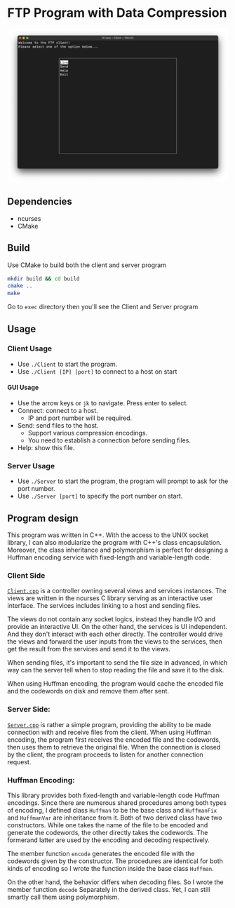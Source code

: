# FTP Program with Data Compression

![screenshot](./assets/images/screenshot.png)

## Dependencies

- ncurses
- CMake

## Build
Use CMake to build both the client and server program

```sh
mkdir build && cd build
cmake ..
make
```
Go to `exec` directory then you'll see the Client and Server program

## Usage
### Client Usage
- Use `./Client` to start the program.
- Use `./Client [IP] [port]` to connect to a host on start

#### GUI Usage

- Use the arrow keys or `jk` to navigate. Press enter to select.
- Connect: connect to a host.
    - IP and port number will be required.
- Send: send files to the host.
    - Support various compression encodings.
    - You need to establish a connection before sending files.
- Help: show this file.

### Server Usage

- Use `./Server` to start the program, the program will prompt to ask for the port number.
- Use `./Server [port]` to specify the port number on start.

## Program design
This program was written in C++. With the access to the UNIX socket library, I can also modularize the program with C++'s class encapsulation. Moreover, the class inheritance and polymorphism is perfect for designing a Huffman encoding service with fixed-length and variable-length code.

### Client Side
[`Client.cpp`](./apps/Client.cpp) is a controller owning several views and services instances. The views are written in the ncurses C library serving as an interactive user interface. The services includes linking to a host and sending files.

The views do not contain any socket logics, instead they handle I/O and provide an interactive UI. On the other hand, the services is UI independent. And they don't interact with each other directly. The controller would drive the views and forward the user inputs from the  views to the services, then get the result from the services and send it to the views.

When sending files, it's important to send the file size in advanced, in which way can the server tell when to stop reading the file and save it to the disk.

When using Huffman encoding, the program would cache the encoded file and the codewords on disk and remove them after sent.

### Server Side:

[`Server.cpp`](./apps/Server.cpp) is rather a simple program, providing the ability to be made connection with and receive files from the client. When using Huffman encoding, the program first receives the encoded file and the codewords, then uses them to retrieve the original file. When the connection is closed by the client, the program proceeds to listen for another connection request.

### Huffman Encoding:

This library provides both fixed-length and variable-length code Huffman encodings. Since there are numerous shared procedures among both types of encoding, I defined class `Huffman` to be the base class and `HuffmanFix` and `HuffmanVar` are inheritance from it. Both of two derived class have two constructors. While one takes the name of the file to be encoded and generate the codewords, the other directly takes the codewords. The formerand latter are used by the encoding and decoding respectively.

The member function `encode` generates the encoded file with the codewords given by the constructor. The procedures are identical for both kinds of encoding so I wrote the function inside the base class `Huffman`.

On the other hand, the behavior differs when decoding files. So I wrote the member function `decode` Separately in the derived class. Yet, I can still smartly call them using polymorphism.

